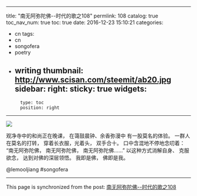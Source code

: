 
---
title: "南无阿弥陀佛--时代的歌之108"
permlink: 108
catalog: true
toc_nav_num: true
toc: true
date: 2016-12-23 15:10:21
categories:
- cn
tags:
- cn
- songofera
- poetry
- writing
thumbnail: http://www.scisan.com/steemit/ab20.jpg
sidebar:
    right:
        sticky: true
widgets:
    -
        type: toc
        position: right
---


![](http://www.scisan.com/steemit/ab20.jpg)

观净寺中的和尚正在晚课，
在蔼鼓晨钟、余香弥漫中
有一股莫名的体验。
一群人在莫名的打转，
穿着长衣服，光着头，
双手合十。
口中含混地不停地念叨着：
“南无阿弥陀佛，
南无阿弥陀佛，
南无阿弥陀佛……”
以这种方式消解自身、
克服欲念，
达到对佛的深层领悟。
我即是佛，
佛即是我。

 @lemooljiang       #songofera

- - -

This page is synchronized from the post: [南无阿弥陀佛--时代的歌之108](https://steemit.com/@lemooljiang/108)
